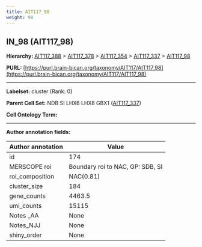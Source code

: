 ```yaml
---
title: AIT117_98
weight: 98
---
```

## IN_98 (AIT117_98)
<b>Hierarchy: </b>
[AIT117_388](../AIT117_388) >
[AIT117_378](../AIT117_378) >
[AIT117_354](../AIT117_354) >
[AIT117_337](../AIT117_337) >
[AIT117_98](../AIT117_98)

**PURL:** [https://purl.brain-bican.org/taxonomy/AIT117/AIT117_98](https://purl.brain-bican.org/taxonomy/AIT117/AIT117_98)

---


**Labelset:** cluster (Rank: 0)

**Parent Cell Set:** NDB SI LHX6 LHX8 GBX1 ([AIT117_337](../AIT117_337))



**Cell Ontology Term:** 

[MARKER GENES.]: #


---

[TRANSFERRED ANNOTATIONS.]: #


[AUTHOR ANNOTATION FIELDS.]: #


**Author annotation fields:**

| Author annotation | Value |
|-------------------|-------|
|id|174|
|MERSCOPE roi|Boundary roi to NAC, GP: SDB, SI|
|roi_composition|NAC(0.81) | GPi(0.09) | GPe(0.06)|
|cluster_size|184|
|gene_counts|4463.5|
|umi_counts|15115|
|Notes _AA|None|
|Notes_NJJ|None|
|shiny_order|None|

